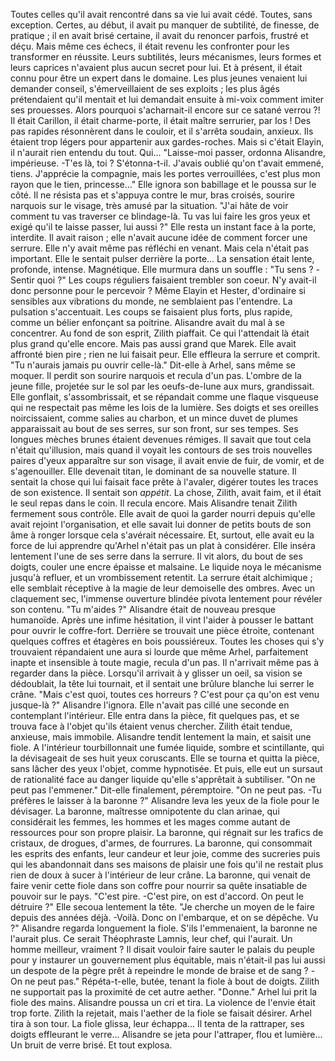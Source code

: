 


Toutes celles qu'il avait rencontré dans sa vie lui avait cédé. Toutes, sans exception. Certes, au début, il avait pu manquer de subtilité, de finesse, de pratique ; il en avait brisé certaine, il avait du renoncer parfois, frustré et déçu. Mais même ces échecs, il était revenu les confronter pour les transformer en réussite. Leurs subtilités, leurs mécanismes, leurs formes et leurs caprices n'avaient plus aucun secret pour lui. Et à présent, il était connu pour être un expert dans le domaine. Les plus jeunes venaient lui demander conseil, s'émerveillaient de ses exploits ; les plus âgés prétendaient qu'il mentait et lui demandait ensuite à mi-voix comment imiter ses prouesses.
Alors pourquoi s'acharnait-il encore sur ce satané verrou ?! Il était Carillon, il était charme-porte, il était maître serrurier, par Ios !
Des pas rapides résonnèrent dans le couloir, et il s'arrêta soudain, anxieux. Ils étaient trop légers pour appartenir aux gardes-roches. Mais si c'était Elayin, il n'aurait rien entendu du tout. Qui...
"Laisse-moi passer, ordonna Alisandre, impérieuse.
-T'es là, toi ? S'étonna-t-il.  J'avais oublié qu'on t'avait emmené, tiens. J'apprécie la compagnie, mais les portes verrouillées, c'est plus mon rayon que le tien, princesse..."
Elle ignora son babillage et le poussa sur le côté. Il ne résista pas et s'appuya contre le mur, bras croisés, sourire narquois sur le visage, très amusé par la situation.
"J'ai hâte de voir comment tu vas traverser ce blindage-là. Tu vas lui faire les gros yeux et exigé qu'il te laisse passer, lui aussi ?"
Elle resta un instant face à la porte, interdite. Il avait raison ; elle n'avait aucune idée de comment forcer une serrure. Elle n'y avait même pas réfléchi en venant. Mais cela n'était pas important.
Elle le sentait pulser derrière la porte... La sensation était lente, profonde, intense. Magnétique. Elle murmura dans un souffle :
"Tu sens ?
-Sentir quoi ?"
Les coups réguliers faisaient trembler son coeur. N'y avait-il donc personne pour le percevoir ? Même Elayin et Hester, d'ordinaire si sensibles aux vibrations du monde, ne semblaient pas l'entendre.
La pulsation s'accentuait. Les coups se faisaient plus forts, plus rapide, comme un bélier enfonçant sa poitrine. Alisandre avait du mal à se concentrer. Au fond de son esprit, Zilith piaffait. Ce qui l'attendait là était plus grand qu'elle encore. Mais pas aussi grand que Marek. Elle avait affronté bien pire ; rien ne lui faisait peur.
Elle effleura la serrure et comprit.
"Tu n'aurais jamais pu ouvrir celle-là." Dit-elle à Arhel, sans même se moquer.
Il perdit son sourire narquois et recula d'un pas. L'ombre de la jeune fille, projetée sur le sol par les oeufs-de-lune aux murs, grandissait. Elle gonflait, s'assombrissait, et se répandait comme une flaque visqueuse qui ne respectait pas même les lois de la lumière. Ses doigts et ses oreilles noircissaient, comme salies au charbon, et un mince duvet de plumes apparaissait au bout de ses serres, sur son front, sur ses tempes. Ses longues mèches brunes étaient devenues rémiges. Il savait que tout cela n'était qu'illusion, mais quand il voyait les contours de ses trois nouvelles paires d'yeux apparaître sur son visage, il avait envie de fuir, de vomir, et de s'agenouiller. Elle devenait titan, le dominant de sa nouvelle stature. Il sentait la chose qui lui faisait face prête à l'avaler, digérer toutes les traces de son existence. Il sentait son _appétit_. La chose, Zilith, avait faim, et il était le seul repas dans le coin. Il recula encore.
Mais Alisandre tenait Zilith fermement sous contrôle. Elle avait de quoi la garder nourri depuis qu'elle avait rejoint l'organisation, et elle savait lui donner de petits bouts de son âme à ronger lorsque cela s'avérait nécessaire. Et, surtout, elle avait eu la force de lui apprendre qu'Arhel n'était pas un plat à considérer.
Elle inséra lentement l'une de ses serre dans la serrure. Il vit alors, du bout de ses doigts, couler une encre épaisse et malsaine. Le liquide noya le mécanisme jusqu'à refluer, et un vrombissement retentit. La serrure était alchimique ; elle semblait réceptive à la magie de leur demoiselle des ombres. Avec un claquement sec, l'immense ouverture blindée pivota lentement pour révéler son contenu. 
"Tu m'aides ?"
Alisandre était de nouveau presque humanoïde. Après une infime hésitation, il vint l'aider à pousser le battant pour ouvrir le coffre-fort. Derrière se trouvait une pièce étroite, contenant quelques coffres et étagères en bois poussiéreux. Toutes les choses qui s'y trouvaient répandaient une aura si lourde que même Arhel, parfaitement inapte et insensible à toute magie, recula d'un pas. Il n'arrivait même pas à regarder dans la pièce. Lorsqu'il arrivait à y glisser un oeil, sa vision se dédoublait, la tête lui tournait, et il sentait une brûlure blanche lui serrer le crâne.
"Mais c'est quoi, toutes ces horreurs ? C'est pour ça qu'on est venu jusque-là ?"
Alisandre l'ignora. Elle n'avait pas cillé une seconde en contemplant l'intérieur. Elle entra dans la pièce, fit quelques pas, et se trouva face à l'objet qu'ils étaient venus chercher. Zilith était tendue, anxieuse, mais immobile. Alisandre tendit lentement la main, et saisit une fiole. A l'intérieur tourbillonnait une fumée liquide, sombre et scintillante, qui la dévisageait de ses huit yeux coruscants. Elle se tourna et quitta la pièce, sans lâcher des yeux l'objet, comme hypnotisée. Et puis, elle eut un sursaut de rationalité face au danger liquide qu'elle s'apprêtait à subtiliser.
"On ne peut pas l'emmener." Dit-elle finalement, péremptoire. "On ne peut pas.
-Tu préfères le laisser à la baronne ?"
Alisandre leva les yeux de la fiole pour le dévisager. La baronne, maîtresse omnipotente du clan arinae, qui considérait les femmes, les hommes et les mages comme autant de ressources pour son propre plaisir. La baronne, qui régnait sur les trafics de cristaux, de drogues, d'armes, de fourrures. La baronne, qui consommait les esprits des enfants, leur candeur et leur joie, comme des sucreries puis qui les abandonnait dans ses maisons de plaisir une fois qu'il ne restait plus rien de doux à sucer à l'intérieur de leur crâne. La baronne, qui venait de faire venir cette fiole dans son coffre pour nourrir sa quête insatiable de pouvoir sur le pays.
"C'est pire.
-C'est pire, on est d'accord. On peut le détruire ?"
Elle secoua lentement la tête.
"Je cherche un moyen de le faire depuis des années déjà.
-Voilà. Donc on l'embarque, et on se dépêche. Vu ?"
Alisandre regarda longuement la fiole. S'ils l'emmenaient, la baronne ne l'aurait plus. Ce serait Théophraste Lamnis, leur chef, qui l'aurait. Un homme meilleur, vraiment ? Il disait vouloir faire sauter le palais du peuple pour y instaurer un gouvernement plus équitable, mais n'était-il pas lui aussi un despote de la pègre prêt à repeindre le monde de braise et de sang ?
-On ne peut pas."
Répéta-t-elle, butée, tenant la fiole à bout de doigts. Zilith ne supportait pas la proximité de cet autre aether.
"Donne."
Arhel lui prit la fiole des mains. Alisandre poussa un cri et tira. La violence de l'envie était trop forte. Zilith la rejetait, mais l'aether de la fiole se faisait désirer. Arhel tira à son tour. La fiole glissa, leur échappa... Il tenta de la rattraper, ses doigts effleurant le verre... Alisandre se jeta pour l'attraper, flou et lumière...
Un bruit de verre brisé.
Et tout explosa.